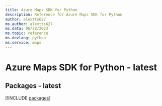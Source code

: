 ```yaml
---
title: Azure Maps SDK for Python
description: Reference for Azure Maps SDK for Python
author: alextts627
ms.author: alextts627
ms.data: 06/28/2023
ms.topic: reference
ms.devlang: python
ms.service: maps
---
```

# Azure Maps SDK for Python - latest
## Packages - latest
[!INCLUDE [packages](maps-index.md)]